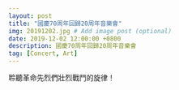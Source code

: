 ```yaml
---
layout: post
title: "國慶70周年回歸20周年音樂會"
img: 20191202.jpg # Add image post (optional)
date: 2019-12-02 12:00:00 +0800
description: 國慶70周年回歸20周年音樂會
tag: [Concert, Art]
---
```

聆聽革命先烈們壯烈戰鬥的旋律！